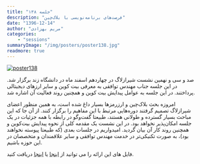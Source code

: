 ```yaml
---
title: "جلسه ۱۳۸"
description: "فرصت‌های برنامه‌نویسی با بلاک‌چین"
date: "1396-12-14"
author: "مریم بهزادی"
categories:
    - "sessions"
summaryImage: "/img/posters/poster138.jpg"
readmore: true
---
```

[![poster138](../../img/posters/poster138.jpg)](../../img/poster138.jpg)

صد و سی و نهمین نشست شیرازلاگ در چهاردهم اسفند ماه در دانشگاه زند برگزار شد. در این جلسه جناب مهندس توافقی به معرفی بیت کوین و سایر ارزهای دیجیتالی پرداختند. در این جلسه به عوامل پیدایش بیت کوین و همچنین روند فعالیت آن اشاره شد. 

امروزه بحث بلاک‌چین و ارزرمزها بسیار داغ شده است، به همین منظور اعضای شیرازلاگ تصمیم گرفتند دوره‌هایی مرتبط با این مفاهیم را برگزار کنند. از آن جا که این مباحث بسیار گسترده و طولانی هستند، طبیعتا گفت‌وگو در رابطه با همه جزئیات در یک جلسه امکان‌پذیر نخواهد بود. در این نشست یک مقدمه کلی از نحوه پیدایش بیت‌کوین و همچنین روند کار آن بیان گردید. امیدواریم در جلسات بعدی (که طبیعتا پیوسته نخواهند بود)، به صورت تکنیکی‌تر در خدمت مهندس توافقی و سایر علاقمندان و متخصصان در این حوزه باشیم.



فایل های این ارائه را می توانید از [اینجا](https://gitlab.com/shirazlug/resources/tree/master/presentations/session_138)
یا [اینجا](https://www.slideshare.net/ShirazLUG/ss-89879703)
دریافت کنید.
